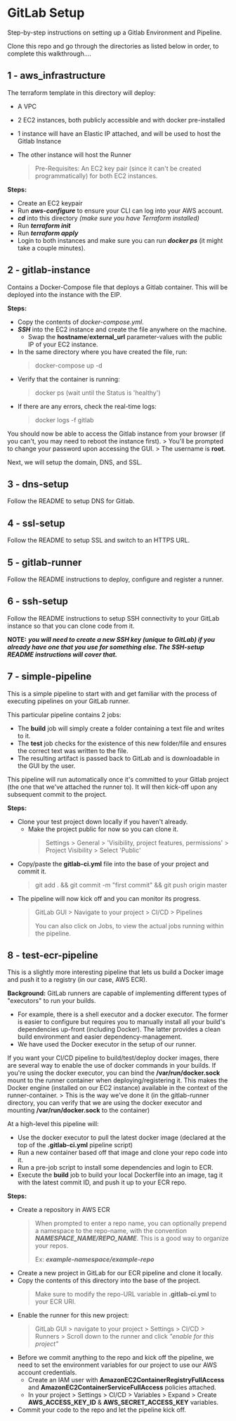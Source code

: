 # GitLab Setup

Step-by-step instructions on setting up a Gitlab Environment and Pipeline.

Clone this repo and go through the directories as listed below in order, to complete this walkthrough....


## 1 - aws_infrastructure
The terraform template in this directory will deploy:
  - A VPC
  - 2 EC2 instances, both publicly accessible and with docker pre-installed
  - 1 instance will have an Elastic IP attached, and will be used to host the Gitlab Instance
  - The other instance will host the Runner

    > Pre-Requisites:
    > An EC2 key pair (since it can't be created programmatically) for both EC2 instances.

**Steps:**
  - Create an EC2 keypair
  - Run ***aws-configure*** to ensure your CLI can log into your AWS account.
  - ***cd*** into this directory *(make sure you have Terraform installed)*
  - Run ***terraform init***
  - Run ***terraform apply***
  - Login to both instances and make sure you can run ***docker ps*** (it might take a couple minutes).


## 2 - gitlab-instance
Contains a Docker-Compose file that deploys a Gitlab container. This will be deployed into the instance with the EIP.

**Steps:**
  - Copy the contents of *docker-compose.yml*.
  - ***SSH*** into the EC2 instance and create the file anywhere on the machine.
    - Swap the **hostname**/**external_url** parameter-values with the public IP of your EC2 instance.
  - In the same directory where you have created the file, run:
      > docker-compose up -d
  - Verify that the container is running:
      > docker ps (wait until the Status is 'healthy')
  - If there are any errors, check the real-time logs:
      > docker logs -f gitlab

You should now be able to access the Gitlab instance from your browser (if you can't, you may need to reboot the instance first).
      > You'll be prompted to change your password upon accessing the GUI.
      > The username is **root**.

Next, we will setup the domain, DNS, and SSL.


## 3 - dns-setup
Follow the README to setup DNS for Gitlab.


## 4 - ssl-setup
Follow the README to setup SSL and switch to an HTTPS URL.


## 5 - gitlab-runner
Follow the README instructions to deploy, configure and register a runner.


## 6 - ssh-setup
Follow the README instructions to setup SSH connectivity to your GitLab instance so that you can clone code from it.

**NOTE:** ***you will need to create a new SSH key (unique to GitLab) if you already have one that you use for something else. The SSH-setup README instructions will cover that.***


## 7 - simple-pipeline
This is a simple pipeline to start with and get familiar with the process of executing pipelines on your GitLab runner.

This particular pipeline contains 2 jobs:
  - The **build** job will simply create a folder containing a text file and writes to it.
  - The **test** job checks for the existence of this new folder/file and ensures the correct text was written to the file.
  - The resulting artifact is passed back to GitLab and is downloadable in the GUI by the user.

This pipeline will run automatically once it's committed to your Gitlab project (the one that we've attached the runner to). It will then kick-off upon any subsequent commit to the project.

**Steps:**
  - Clone your test project down locally if you haven't already.
    - Make the project public for now so you can clone it.
        > Settings > General > 'Visibility, project features, permissions' > Project Visibility > Select 'Public'
  - Copy/paste the **gitlab-ci.yml** file into the base of your project and commit it.
      > git add . && git commit -m "first commit" && git push origin master
  - The pipeline will now kick off and you can monitor its progress.
      > GitLab GUI > Navigate to your project > CI/CD > Pipelines
      >
      > You can also click on Jobs, to view the actual jobs running within the pipeline.


## 8 - test-ecr-pipeline
This is a slightly more interesting pipeline that lets us build a Docker image and push it to a registry (in our case, AWS ECR).

**Background:**
GitLab runners are capable of implementing different types of "executors" to run your builds.
  - For example, there is a shell executor and a docker executor. The former is easier to configure but requires you to manually install all your build's dependencies up-front (including Docker). The latter provides a clean build environment and easier dependency-management.
  - We have used the Docker executor in the setup of our runner.

If you want your CI/CD pipeline to build/test/deploy docker images, there are several way to enable the use of docker commands in your builds. If you're using the docker executor, you can bind the **/var/run/docker.sock** mount to the runner container when deploying/registering it. This makes the Docker engine (installed on our EC2 instance) available in the context of the runner-container.
     > This is the way we've done it (in the gitlab-runner directory, you can verify that we are using the docker executor and mounting **/var/run/docker.sock** to the container)

At a high-level this pipeline will:
  - Use the docker executor to pull the latest docker image (declared at the top of the **.gitlab-ci.yml** pipeline script)
  - Run a new container based off that image and clone your repo code into it.
  - Run a pre-job script to install some dependencies and login to ECR.
  - Execute the **build** job to build your local Dockerfile into an image, tag it with the latest commit ID, and push it up to your ECR repo.

**Steps:**
  - Create a repository in AWS ECR
      > When prompted to enter a repo name, you can optionally prepend a namespace to the repo-name, with the convention ***NAMESPACE_NAME/REPO_NAME***. This is a good way to organize your repos.
      >
      > Ex: ***example-namespace/example-repo***
  - Create a new project in GitLab for our ECR pipeline and clone it locally.
  - Copy the contents of this directory into the base of the project.
      > Make sure to modify the repo-URL variable in **.gitlab-ci.yml** to your ECR URI.
  - Enable the runner for this new project:
      > GitLab GUI > navigate to your project > Settings > CI/CD > Runners > Scroll down to the runner and click *"enable for this project"*
  - Before we commit anything to the repo and kick off the pipeline, we need to set the environment variables for our project to use our AWS account credentials.
    - Create an IAM user with **AmazonEC2ContainerRegistryFullAccess** and **AmazonEC2ContainerServiceFullAccess** policies attached.
    - In your project > Settings > CI/CD > Variables > Expand > Create **AWS_ACCESS_KEY_ID** & **AWS_SECRET_ACCESS_KEY** variables.
  - Commit your code to the repo and let the pipeline kick off.
